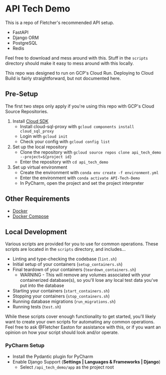 # API Tech Demo

This is a repo of Fletcher's recommended API setup.

- FastAPI
- Django ORM
- PostgreSQL
- Redis

Feel free to download and mess around with this. Stuff in the `scripts` directory should make it easy to mess around with this locally.

This repo was designed to run on GCP's Cloud Run. Deploying to Cloud Build is fairly straightforward, but not documented here.

## Pre-Setup

The first two steps only apply if you're using this repo with GCP's Cloud Source Repositories.

1. Install [Cloud SDK](https://cloud.google.com/sdk/docs/quickstart)
    - Install cloud-sql-proxy with `gcloud components install cloud_sql_proxy`
    - Login with `gcloud init`
    - Check your config with `gcloud config list`
2. Set up the local repository
    - Clone the repository with `gcloud source repos clone api_tech_demo --project=${project id}`
    - Enter the repository with `cd api_tech_demo`
3. Set up virtual environment
    - Create the environment with `conda env create -f environment.yml`
    - Enter the environment with `conda activate API-Tech-Demo`
    - In PyCharm, open the project and set the project interpreter

## Other Requirements

- [Docker](https://www.docker.com/)
- [Docker Compose](https://docs.docker.com/compose/install/)

## Local Development

Various scripts are provided for you to use for common operations. These scripts are located in the `scripts` directory, and includes...

- Linting and type-checking the codebase (`lint.sh`)
- Initial setup of your containers (`setup_containers.sh`)
- Final teardown of your containers (`teardown_containers.sh`)
    - WARNING - This will remove any volumes associated with your containerized database(s), so you'll lose any local test data you've put into the database
- Starting your containers (`start_containers.sh`)
- Stopping your containers (`stop_containers.sh`)
- Running database migrations (`run_migrations.sh`)
- Running tests (`test.sh`)

While these scripts cover enough functionality to get started, you'll likely want to create your own scripts for automating any common operations. Feel free to ask @Fletcher Easton  for assistance with this, or if you want an opinion on how your script should look and/or operate.

### PyCharm Setup

- Install the Pydantic plugin for PyCharm
- Enable Django Support (**Settings | Languages & Frameworks | Django**)
    - Select `/api_tech_demo/app` as the project root